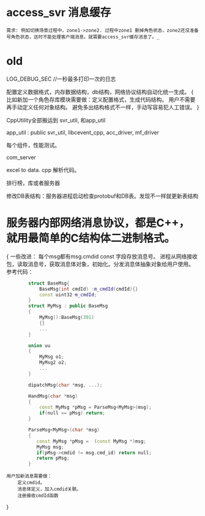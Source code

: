 
# access_svr 消息缓存
    需求: 例如切换场景过程中，zone1->zone2. 过程中zone1 删掉角色状态，zone2还没准备号角色状态，这时不能处理客户端消息。就需要access_svr缓存消息了。_ 

# old
LOG_DEBUG_SEC //一秒最多打印一次的日志

配置定义数据格式，内存数据结构，db结构，网络协议结构自动化统一生成。 
{
    比如新加一个角色存库模块需要做：定义配置格式，生成代码结构。 用户不需要再手动定义任何对象结构。
    避免多出结构格式不一样，手动写容易犯人工错误。
}

CppUtility全部搬运到 svr_util, 和app_util

app_util : public svr_util, libcevent_cpp, acc_driver, mf_driver

每个组件，性能测试。

com_server


excel to data. cpp 解析代码。

排行榜，库或者服务器

修改DB表结构：服务器进程启动检查protobuf和DB表。发现不一样就更新表结构



# 服务器内部网络消息协议，都是C++，就用最简单的C结构体二进制格式。
{
    一些改进：
        每个msg都有msg.cmdid const 字段存放消息号。
        进程从网络接收包，读取消息号，获取消息体对象，初始化。分发消息体抽象对象给用户使用。
    参考代码：
```c++
        struct BaseMsg{
            BaseMsg(int cmdId) :m_cmdId(cmdId){}
            const uint32 m_cmdId;
        }
        struct MyMsg : public BaseMsg
        {
            MyMsg():BaseMsg(301)
            {}
            ...
        }

        union uu
        {
            MyMsg o1;
            MyMsg2 o2;
            ...
        }

        dipatchMsg(char *msg, ...);

        HandMsg(char *msg)
        {
            const MyMsg *pMsg = ParseMsg<MyMsg>(msg);
            if(null == pMsg) return;
        }

        ParseMsg<MyMsg>(char *msg)
        {
           const MyMsg *pMsg =  (const MyMsg *)msg;     
           MyMsg msg;
           if(pMsg->cmdid != msg.cmd_id) return null;
           return pMsg;
        }
```
    用户加新消息需要做：
        定义cmdid。
        消息体定义，加入cmdid关联。
        注册接收cmdId函数
}